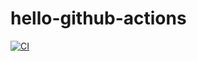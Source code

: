 # hello-github-actions

[![CI](https://github.com/willytjandra/hello-github-actions/actions/workflows/build.yml/badge.svg?branch=main)](https://github.com/willytjandra/hello-github-actions/actions/workflows/build.yml)